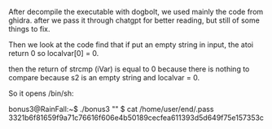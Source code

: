 After decompile the executable with dogbolt, we used mainly the code from ghidra. after we pass it through chatgpt for better reading, but still of some things to fix.

Then we look at the code find that if put an empty string in input, the atoi return 0 so localvar[0] = 0.

then the return of strcmp (iVar) is equal to 0 because there is nothing to compare because s2 is an empty string and localvar = 0.

So it opens /bin/sh:

bonus3@RainFall:~$ ./bonus3 ""
$ cat /home/user/end/.pass
3321b6f81659f9a71c76616f606e4b50189cecfea611393d5d649f75e157353c